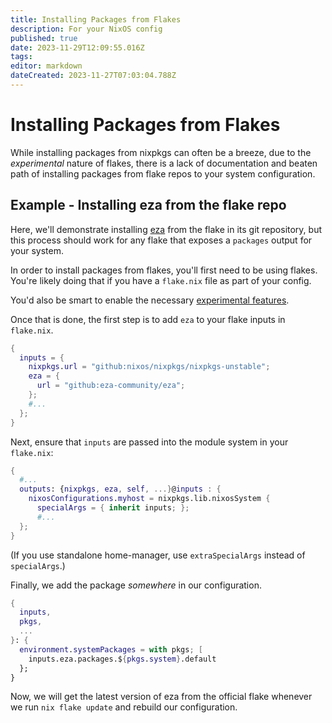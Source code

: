 ```yaml
---
title: Installing Packages from Flakes
description: For your NixOS config
published: true
date: 2023-11-29T12:09:55.016Z
tags: 
editor: markdown
dateCreated: 2023-11-27T07:03:04.788Z
---
```


# Installing Packages from Flakes
While installing packages from nixpkgs can often be a breeze, due to the *experimental* nature of flakes, there is a lack of documentation and beaten path of installing packages from flake repos to your system configuration.

## Example - Installing eza from the flake repo

Here, we'll demonstrate installing [eza](https://github.com/cafkafk/eza) from the flake in its git repository, but this process should work for any flake that exposes a `packages` output for your system.

In order to install packages from flakes, you'll first need to be using flakes. You're likely doing that if you have a `flake.nix` file as part of your config.

You'd also be smart to enable the necessary [experimental features](/nix/experimental_features#enabling-flakes).

Once that is done, the first step is to add `eza` to your flake inputs in `flake.nix`.

```nix
{
  inputs = {
  	nixpkgs.url = "github:nixos/nixpkgs/nixpkgs-unstable";
    eza = {
      url = "github:eza-community/eza";
    };
    #...
  };
}
```

Next, ensure that `inputs` are passed into the module system in your `flake.nix`:

```nix
{
  #...
  outputs: {nixpkgs, eza, self, ...}@inputs : {
    nixosConfigurations.myhost = nixpkgs.lib.nixosSystem {
      specialArgs = { inherit inputs; };
      #...
  };
}
```

(If you use standalone home-manager, use `extraSpecialArgs` instead of `specialArgs`.)

Finally, we add the package *somewhere* in our configuration.

```nix
{
  inputs,
  pkgs,
  ...
}: {
  environment.systemPackages = with pkgs; [
    inputs.eza.packages.${pkgs.system}.default
  };
}
```

Now, we will get the latest version of eza from the official flake whenever we run `nix flake update` and rebuild our configuration.
